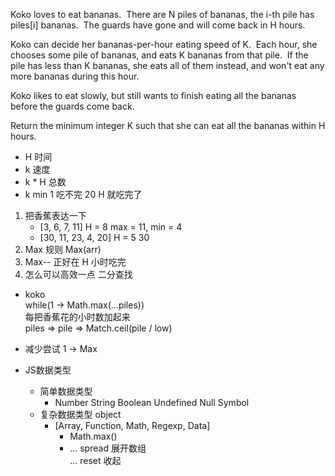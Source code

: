 <p>Koko loves to eat bananas.  There are N piles of bananas, the i-th pile has piles[i] bananas.  The guards have gone and will come back in H hours.

Koko can decide her bananas-per-hour eating speed of K.  Each hour, she chooses some pile of bananas, and eats K bananas from that pile.  If the pile has less than K bananas, she eats all of them instead, and won't eat any more bananas during this hour.

Koko likes to eat slowly, but still wants to finish eating all the bananas before the guards come back.

Return the minimum integer K such that she can eat all the bananas within H hours.</p>

- H 时间
- k 速度
- k * H 总数
- k min   1 吃不完  20 H 就吃完了

1. 把香蕉表达一下
    - [3, 6, 7, 11] H = 8
    max = 11, min = 4
    - [30, 11, 23, 4, 20] H = 5
    30
2. Max 规则 Max(arr)
3. Max-- 正好在 H 小时吃完
4. 怎么可以高效一点 二分查找

- koko<br>
    while(1 -> Math.max(...piles))<br>
        每把香蕉花的小时数加起来<br>
        piles => pile => Match.ceil(pile / low)<br>
- 减少尝试
    1 -> Max

- JS数据类型
    - 简单数据类型
        - Number String Boolean Undefined Null Symbol
    - 复杂数据类型 object
        - [Array, Function, Math, Regexp, Data]
            - Math.max()
            - ... spread 展开数组<br>
            ... reset 收起